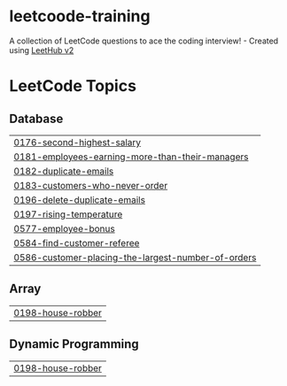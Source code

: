 # leetcoode-training
A collection of LeetCode questions to ace the coding interview! - Created using [LeetHub v2](https://github.com/arunbhardwaj/LeetHub-2.0)

<!---LeetCode Topics Start-->
# LeetCode Topics
## Database
|  |
| ------- |
| [0176-second-highest-salary](https://github.com/qbk955/leetcoode-training/tree/master/0176-second-highest-salary) |
| [0181-employees-earning-more-than-their-managers](https://github.com/qbk955/leetcoode-training/tree/master/0181-employees-earning-more-than-their-managers) |
| [0182-duplicate-emails](https://github.com/qbk955/leetcoode-training/tree/master/0182-duplicate-emails) |
| [0183-customers-who-never-order](https://github.com/qbk955/leetcoode-training/tree/master/0183-customers-who-never-order) |
| [0196-delete-duplicate-emails](https://github.com/qbk955/leetcoode-training/tree/master/0196-delete-duplicate-emails) |
| [0197-rising-temperature](https://github.com/qbk955/leetcoode-training/tree/master/0197-rising-temperature) |
| [0577-employee-bonus](https://github.com/qbk955/leetcoode-training/tree/master/0577-employee-bonus) |
| [0584-find-customer-referee](https://github.com/qbk955/leetcoode-training/tree/master/0584-find-customer-referee) |
| [0586-customer-placing-the-largest-number-of-orders](https://github.com/qbk955/leetcoode-training/tree/master/0586-customer-placing-the-largest-number-of-orders) |
## Array
|  |
| ------- |
| [0198-house-robber](https://github.com/qbk955/leetcoode-training/tree/master/0198-house-robber) |
## Dynamic Programming
|  |
| ------- |
| [0198-house-robber](https://github.com/qbk955/leetcoode-training/tree/master/0198-house-robber) |
<!---LeetCode Topics End-->